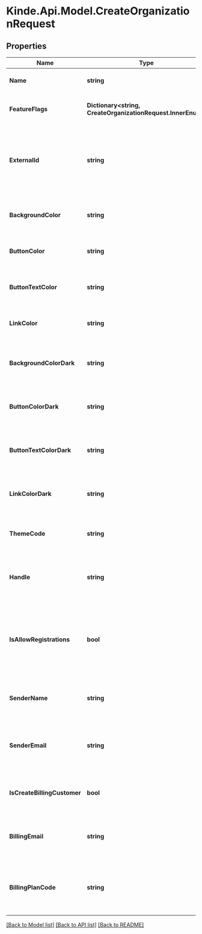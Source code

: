 # Kinde.Api.Model.CreateOrganizationRequest

## Properties

Name | Type | Description | Notes
------------ | ------------- | ------------- | -------------
**Name** | **string** | The organization&#39;s name. | 
**FeatureFlags** | **Dictionary&lt;string, CreateOrganizationRequest.InnerEnum&gt;** | The organization&#39;s feature flag settings. | [optional] 
**ExternalId** | **string** | The organization&#39;s external identifier - commonly used when migrating from or mapping to other systems. | [optional] 
**BackgroundColor** | **string** | The organization&#39;s brand settings - background color. | [optional] 
**ButtonColor** | **string** | The organization&#39;s brand settings - button color. | [optional] 
**ButtonTextColor** | **string** | The organization&#39;s brand settings - button text color. | [optional] 
**LinkColor** | **string** | The organization&#39;s brand settings - link color. | [optional] 
**BackgroundColorDark** | **string** | The organization&#39;s brand settings - dark mode background color. | [optional] 
**ButtonColorDark** | **string** | The organization&#39;s brand settings - dark mode button color. | [optional] 
**ButtonTextColorDark** | **string** | The organization&#39;s brand settings - dark mode button text color. | [optional] 
**LinkColorDark** | **string** | The organization&#39;s brand settings - dark mode link color. | [optional] 
**ThemeCode** | **string** | The organization&#39;s brand settings - theme/mode &#39;light&#39; | &#39;dark&#39; | &#39;user_preference&#39;. | [optional] 
**Handle** | **string** | A unique handle for the organization - can be used for dynamic callback urls. | [optional] 
**IsAllowRegistrations** | **bool** | If users become members of this organization when the org code is supplied during authentication. | [optional] 
**SenderName** | **string** | The name of the organization that will be used in emails | [optional] 
**SenderEmail** | **string** | The email address that will be used in emails. Requires custom SMTP to be set up. | [optional] 
**IsCreateBillingCustomer** | **bool** | If a billing customer is also created for this organization | [optional] 
**BillingEmail** | **string** | The email address used for billing purposes for the organization | [optional] 
**BillingPlanCode** | **string** | The billing plan to put the customer on. If not specified, the default plan is used | [optional] 

[[Back to Model list]](../README.md#documentation-for-models) [[Back to API list]](../README.md#documentation-for-api-endpoints) [[Back to README]](../README.md)

